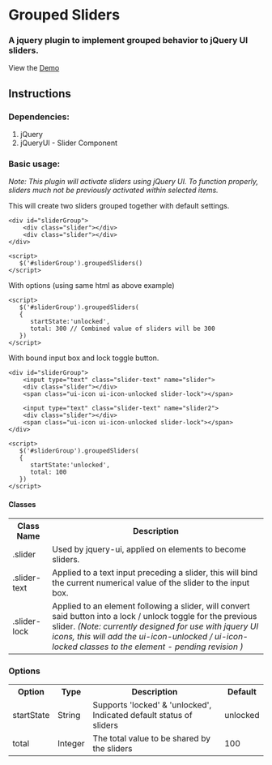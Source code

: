 <script src="groupedSliders.0.2.0.jquery.js"></script>

# Grouped Sliders

### A jquery plugin to implement grouped behavior to jQuery UI sliders.
View the [Demo](http://jsfiddle.net/DWMiller/UZqwr/embedded/result/)

## Instructions

### Dependencies:
<ol>
    <li>jQuery</li>
    <li>jQueryUI - Slider Component</li>
</ol>

### Basic usage:
<em>Note: This plugin will activate sliders using jQuery UI. To function properly, sliders much not be previously activated within selected items. </em>

This will create two sliders grouped together with default settings.
    
    <div id="sliderGroup">
        <div class="slider"></div>
        <div class="slider"></div>
    </div>

    <script>
       $('#sliderGroup').groupedSliders()
    </script>

With options (using same html as above example)

    <script>
       $('#sliderGroup').groupedSliders(
       {
          startState:'unlocked',
          total: 300 // Combined value of sliders will be 300
       })
    </script>

With bound input box and lock toggle button.

    <div id="sliderGroup">
        <input type="text" class="slider-text" name="slider">
        <div class="slider"></div>
        <span class="ui-icon ui-icon-unlocked slider-lock"></span>	            

        <input type="text" class="slider-text" name="slider2">
        <div class="slider"></div>
        <span class="ui-icon ui-icon-unlocked slider-lock"></span>				
    </div>
    
    <script>
       $('#sliderGroup').groupedSliders(
       {
          startState:'unlocked',
          total: 100
       })
    </script>

#### Classes
<table>
<tr>
   <th>Class Name</th>
   <th>Description</th>
</tr>
<tr>
   <td>.slider</td>
   <td> Used by jquery-ui, applied on elements to become sliders.</td>
</tr>
<tr>
   <td>.slider-text</td>
   <td>Applied to a text input preceding a slider, this will bind the current     numerical value of the slider to the input box.</td>
</tr>
<tr>
   <td>.slider-lock</td>
   <td>Applied to an element following a slider, will convert said button into a lock / unlock toggle for the previous slider.  <em>(Note: currently designed for use with jquery UI icons, this will add the ui-icon-unlocked /  ui-icon-locked classes to the element - pending revision )</em></td>
</tr>
</table>

### Options
<table>
<tr>
   <th>Option</th>
   <th>Type</th>
   <th>Description</th>
   <th>Default</th>
</tr>
<tr>
   <td>startState</td>
   <td>String</td>
   <td>Supports 'locked' & 'unlocked', Indicated default status of sliders</td>
   <td>unlocked</td>
</tr>
<tr>
   <td>total</td>
   <td>Integer</td>
   <td>The total value to be shared by the sliders</td>
   <td>100</td>
</tr>

</table>
